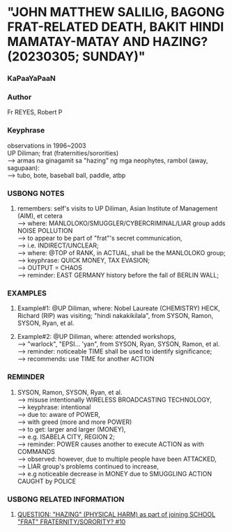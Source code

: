 # "JOHN MATTHEW SALILIG, BAGONG FRAT-RELATED DEATH, BAKIT HINDI MAMATAY-MATAY AND HAZING? (20230305; SUNDAY)"

### KaPaaYaPaaN

### Author

Fr REYES, Robert P 

### Keyphrase

observations in 1996~2003<br/>
UP Diliman; frat (fraternities/sororities)<br/>
--> armas na ginagamit sa "hazing" ng mga neophytes, rambol (away, sagupaan):<br/>
--> tubo, bote, baseball ball, paddle, atbp


### USBONG NOTES

1) remembers: self's visits to UP Diliman, Asian Institute of Management (AIM), et cetera<br/>
--> where: MANLOLOKO/SMUGGLER/CYBERCRIMINAL/LIAR group adds NOISE POLLUTION<br/> 
--> to appear to be part of "frat"'s secret communication,<br/>
--> i.e. INDIRECT/UNCLEAR; <br/>
--> where: @TOP of RANK, in ACTUAL, shall be the MANLOLOKO group;<br/>
--> keyphrase: QUICK MONEY, TAX EVASION;<br/>
--> OUTPUT = CHAOS<br/>
--> reminder: EAST GERMANY history before the fall of BERLIN WALL;

### EXAMPLES

1) Example#1: @UP Diliman, where: Nobel Laureate (CHEMISTRY) HECK, Richard (RIP) was visiting; "hindi nakakikilala", from SYSON, Ramon, SYSON, Ryan, et al.

2) Example#2: @UP Diliman, where: attended workshops,<br/>
--> "warlock", "EPSI... 'yan", from SYSON, Ryan, SYSON, Ramon, et al.<br/>
--> reminder: noticeable TIME shall be used to identify significance;<br/>
--> recommends: use TIME for another ACTION

### REMINDER

1) SYSON, Ramon, SYSON, Ryan, et al.<br/>
--> misuse intentionally WIRELESS BROADCASTING TECHNOLOGY,<br/>
--> keyphrase: intentional<br/>
--> due to: aware of POWER,<br/>
--> with greed (more and more POWER)<br/>
--> to get: larger and larger (MONEY),<br/>
--> e.g. ISABELA CITY, REGION 2;<br/>
--> reminder: POWER causes another to execute ACTION as with COMMANDS<br/>
--> observed: however, due to multiple people have been ATTACKED,<br/>
--> LIAR group's problems continued to increase,<br/>
--> e.g noticeable decrease in MONEY due to SMUGGLING ACTION CAUGHT by POLICE

### USBONG RELATED INFORMATION

1)  [QUESTION: "HAZING" (PHYSICAL HARM) as part of joining SCHOOL "FRAT" FRATERNITY/SORORITY? #10](https://github.com/usbong/school/issues/10)
